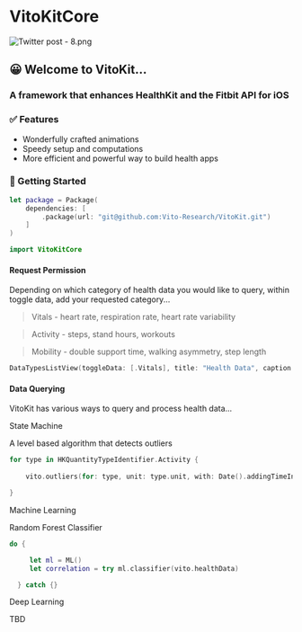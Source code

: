 # VitoKitCore

![Twitter post - 8.png](https://res.craft.do/user/full/23a03a79-af5e-1af9-b4ff-27170389b6b1/doc/AB3125ED-4677-462B-B685-7579F290E38A/07815B4B-95A1-4CA6-91E7-F8EC17B9F535_2/If1dhMo7DxNcxeSQOlh06ZSAVZAyFSexxVGsRVqnnhgz/Twitter%20post%20-%208.png)

## 😀 Welcome to VitoKit...

### A framework that enhances HealthKit and the Fitbit API for iOS

### ✅ Features

- Wonderfully crafted animations
- Speedy setup and computations
- More efficient and powerful way to build health apps

### 🚀 Getting Started

```swift
let package = Package(
    dependencies: [
        .package(url: "git@github.com:Vito-Research/VitoKit.git")
    ]
)

import VitoKitCore
```

#### Request Permission

Depending on which category of health data you would like to query, within toggle data, add your requested category...

> Vitals - heart rate, respiration rate, heart rate variability

> Activity - steps, stand hours, workouts

> Mobility - double support time, walking asymmetry, step length

```swift
DataTypesListView(toggleData: [.Vitals], title: "Health Data", caption: "Why we need this data...")
```

#### Data Querying

VitoKit has various ways to query and process health data...

State Machine

A level based algorithm that detects outliers

```swift
for type in HKQuantityTypeIdentifier.Activity {
                            
	vito.outliers(for: type, unit: type.unit, with: Date().addingTimeInterval(.month * 4), to: Date(), filterToActivity: .active)

}
```

Machine Learning

Random Forest Classifier

```swift
do {

     let ml = ML()
     let correlation = try ml.classifier(vito.healthData)

  } catch {}
```

Deep Learning

TBD

